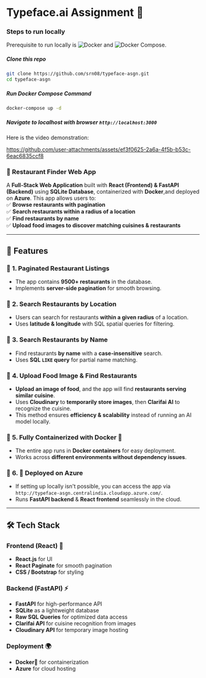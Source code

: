 # Typeface.ai Assignment 🚀

### Steps to run locally
Prerequisite to run locally is ![Docker](https://www.docker.com/) and ![Docker Compose](https://docs.docker.com/compose/).

##### Clone this repo
```bash
git clone https://github.com/srn08/typeface-asgn.git
cd typeface-asgn
```
##### Run Docker Compose Command
```bash
docker-compose up -d
```
##### Navigate to localhost with browser `http://localhost:3000`


Here is the video demonstration:



https://github.com/user-attachments/assets/ef3f0625-2a6a-4f5b-b53c-6eac6835ccf8

### **🚀 Restaurant Finder Web App**

A **Full-Stack Web Application** built with **React (Frontend) & FastAPI (Backend)** using **SQLite Database**, containerized with **Docker**,and deployed on **Azure**. This app allows users to:  
✅ **Browse restaurants with pagination**  
✅ **Search restaurants within a radius of a location**  
✅ **Find restaurants by name**  
✅ **Upload food images to discover matching cuisines & restaurants**

---

## **🌟 Features**

### 📌 **1. Paginated Restaurant Listings**

- The app contains **9500+ restaurants** in the database.
- Implements **server-side pagination** for smooth browsing.

### 📌 **2. Search Restaurants by Location**

- Users can search for restaurants **within a given radius** of a location.
- Uses **latitude & longitude** with SQL spatial queries for filtering.

### 📌 **3. Search Restaurants by Name**

- Find restaurants **by name** with a **case-insensitive** search.
- Uses **SQL `LIKE` query** for partial name matching.

### 📌 **4. Upload Food Image & Find Restaurants**

- **Upload an image of food**, and the app will find **restaurants serving similar cuisine**.
- Uses **Cloudinary** to **temporarily store images**, then **Clarifai AI** to recognize the cuisine.
- This method ensures **efficiency & scalability** instead of running an AI model locally.

### 📌 **5. Fully Containerized with Docker 🐳**

- The entire app runs in **Docker containers** for easy deployment.
- Works across **different environments without dependency issues**.

### 📌 **6. 🚀 Deployed on Azure**
- If setting up locally isn't possible, you can access the app via `http://typeface-asgn.centralindia.cloudapp.azure.com/`.
- Runs **FastAPI backend** & **React frontend** seamlessly in the cloud.

---

## **🛠️ Tech Stack**

### **Frontend (React) 🎨**

- **React.js** for UI
- **React Paginate** for smooth pagination
- **CSS / Bootstrap** for styling

### **Backend (FastAPI) ⚡**

- **FastAPI** for high-performance API
- **SQLite** as a lightweight database
- **Raw SQL Queries** for optimized data access
- **Clarifai API** for cuisine recognition from images
- **Cloudinary API** for temporary image hosting

### **Deployment 🌍**
- **Docker**🐳 for containerization
- **Azure** for cloud hosting
